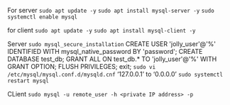 For server
`sudo apt update -y`
`sudo apt install mysql-server -y`
`sudo systemctl enable mysql`

for client
`sudo apt update -y`
`sudo apt install mysql-client -y`


Server
`sudo mysql_secure_installation`
CREATE USER 'jolly_user'@'%' IDENTIFIED WITH mysql_native_password BY 'password';
CREATE DATABASE test_db;
GRANT ALL ON test_db.* TO 'jolly_user'@'%' WITH GRANT OPTION;
FLUSH PRIVILEGES;
exit;
`sudo vi /etc/mysql/mysql.conf.d/mysqld.cnf`
‘127.0.0.1’ to ‘0.0.0.0’
`sudo systemctl restart mysql`

CLient
`sudo mysql -u remote_user -h <private IP address> -p`
